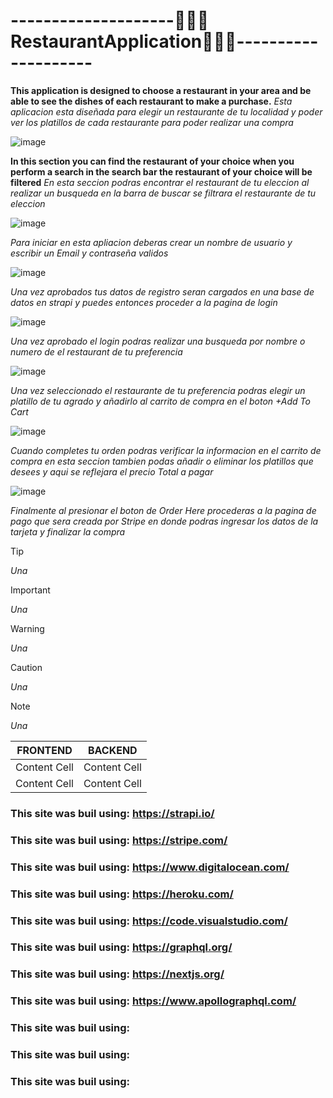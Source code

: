 # --------------------🧑🏽‍🍳**RestaurantApplication**👩🏽‍🍳--------------------

**This application is designed to choose a restaurant in your area and be able to see the dishes of each restaurant to make a purchase.**
_Esta aplicacion esta diseñada para  elegir un restaurante de tu localidad y poder ver los platillos de cada restaurante para poder realizar una compra_

![image](https://github.com/RomanDominguez/Roman-DominguezFullStackRestaurantApplication/assets/146168127/e864c860-9e55-4c06-a21f-74722a885711)

**In this section you can find the restaurant of your choice when you perform a search in the search bar the restaurant of your choice will be filtered**
_En esta seccion podras encontrar el restaurant de tu eleccion al realizar un busqueda en la barra de buscar se filtrara el restaurante de tu eleccion_

![image](https://github.com/RomanDominguez/Roman-DominguezFullStackRestaurantApplication/assets/146168127/23bdd2e3-db93-4cb6-aa39-8600024b7c75)

_Para iniciar en esta apliacion deberas crear un nombre de usuario y escribir un Email y contraseña validos_

![image](https://github.com/RomanDominguez/Roman-DominguezFullStackRestaurantApplication/assets/146168127/72571b36-f285-4dd0-8030-9fdc60134e2a)

_Una vez aprobados tus datos de registro seran cargados en una base de datos en strapi y puedes entonces proceder a la pagina de login_

![image](https://github.com/RomanDominguez/Roman-DominguezFullStackRestaurantApplication/assets/146168127/01cf8cfa-c01d-41ef-9679-e6d4098fbe7d)

_Una vez aprobado el login podras realizar una busqueda por nombre o numero de el restaurant de tu preferencia_

![image](https://github.com/RomanDominguez/Roman-DominguezFullStackRestaurantApplication/assets/146168127/3aa944b5-ff90-46ed-9414-762cfd1e2c93)

 _Una vez seleccionado el restaurante de tu preferencia podras elegir un platillo de tu agrado y añadirlo al carrito de compra en el boton +Add To Cart_

 ![image](https://github.com/RomanDominguez/Roman-DominguezFullStackRestaurantApplication/assets/146168127/351aa946-e619-4322-ade0-fe9c7db66f7f)

_Cuando completes tu orden podras verificar la informacion en el carrito de compra en esta seccion tambien podas añadir o eliminar los platillos que desees y aqui se reflejara el precio Total a pagar_

![image](https://github.com/RomanDominguez/Roman-DominguezFullStackRestaurantApplication/assets/146168127/8404a532-7b3b-4484-939a-af16e75552bd)

_Finalmente al presionar el boton de Order Here procederas a la pagina de pago que sera creada por Stripe en donde podras ingresar los datos de la tarjeta y finalizar la compra_


>[!TIP]
>_Una_
 
> [!IMPORTANT]
>_Una_

>[!WARNING]
>_Una_

>[!CAUTION]
>_Una_

>[!NOTE]
>_Una_

| FRONTEND      | BACKEND       |
| ------------- | ------------- |
| Content Cell  | Content Cell  |
| Content Cell  | Content Cell  |


### **This site was buil using:**  https://strapi.io/
### **This site was buil using:**  https://stripe.com/
### **This site was buil using:**  https://www.digitalocean.com/
### **This site was buil using:**  https://heroku.com/
### **This site was buil using:**  https://code.visualstudio.com/
### **This site was buil using:**  https://graphql.org/
### **This site was buil using:**  https://nextjs.org/
### **This site was buil using:**  https://www.apollographql.com/
### **This site was buil using:** 
### **This site was buil using:** 
### **This site was buil using:** 
